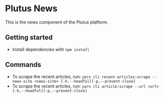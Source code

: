# Plutus News

This is the news component of the Plutus platform.

## Getting started

- Install dependencies with `npm install`

## Commands

- To scrape the recent articles, run: `yarn cli recent-articles:scrape --news-site <news-site> [-h,--headful][-p,--prevent-close]`
- To scrape the recent articles, run: `yarn cli article:scrape --url <url> [-h,--headful][-p,--prevent-close]`
